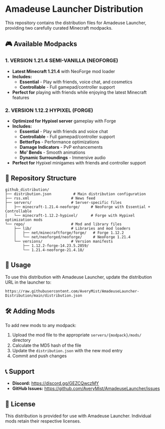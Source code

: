 # Amadeuse Launcher Distribution

This repository contains the distribution files for Amadeuse Launcher, providing two carefully curated Minecraft modpacks.

## 🎮 Available Modpacks

### 1. VERSION 1.21.4 SEMI-VANILLA (NEOFORGE)
- **Latest Minecraft 1.21.4** with NeoForge mod loader
- **Includes:**
  - **Essential** - Play with friends, voice chat, and cosmetics
  - **Controllable** - Full gamepad/controller support
- **Perfect for** playing with friends while enjoying the latest Minecraft features

### 2. VERSION 1.12.2 HYPIXEL (FORGE)
- **Optimized for Hypixel server** gameplay with Forge
- **Includes:**
  - **Essential** - Play with friends and voice chat
  - **Controllable** - Full gamepad/controller support
  - **BetterFps** - Performance optimizations
  - **Damage Indicators** - PvP enhancements
  - **Mo' Bends** - Smooth animations
  - **Dynamic Surroundings** - Immersive audio
- **Perfect for** Hypixel minigames with friends and controller support

## 📁 Repository Structure

```
github_distribution/
├── distribution.json          # Main distribution configuration
├── rss.xml                   # News feed
├── servers/                  # Server-specific files
│   ├── minecraft-1.21.4-neoforge/     # NeoForge with Essential + Controllable
│   └── minecraft-1.12.2-hypixel/      # Forge with Hypixel optimization mods
└── repo/                     # Mod and library files
    ├── lib/                  # Libraries and mod loaders
    │   ├── net/minecraftforge/forge/   # Forge 1.12.2
    │   └── net/neoforged/neoforge/     # NeoForge 1.21.4
    └── versions/             # Version manifests
        ├── 1.12.2-forge-14.23.5.2859/
        └── 1.21.4-neoforge-21.4.18/
```

## 🔗 Usage

To use this distribution with Amadeuse Launcher, update the distribution URL in the launcher to:
```
https://raw.githubusercontent.com/AveryMist/AmadeuseLauncher-Distribution/main/distribution.json
```

## 🛠️ Adding Mods

To add new mods to any modpack:

1. Upload the mod file to the appropriate `servers/{modpack}/mods/` directory
2. Calculate the MD5 hash of the file
3. Update the `distribution.json` with the new mod entry
4. Commit and push changes

## 📞 Support

- **Discord:** https://discord.gg/GEZCQwczMY
- **GitHub Issues:** https://github.com/AveryMist/AmadeuseLauncher/issues

## 📄 License

This distribution is provided for use with Amadeuse Launcher. Individual mods retain their respective licenses.
